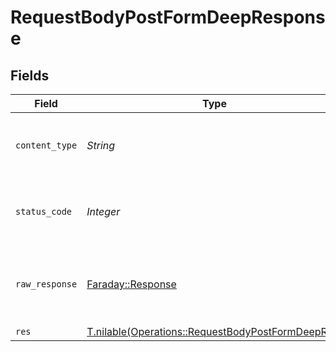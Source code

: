 # RequestBodyPostFormDeepResponse


## Fields

| Field                                                                                                      | Type                                                                                                       | Required                                                                                                   | Description                                                                                                |
| ---------------------------------------------------------------------------------------------------------- | ---------------------------------------------------------------------------------------------------------- | ---------------------------------------------------------------------------------------------------------- | ---------------------------------------------------------------------------------------------------------- |
| `content_type`                                                                                             | *String*                                                                                                   | :heavy_check_mark:                                                                                         | HTTP response content type for this operation                                                              |
| `status_code`                                                                                              | *Integer*                                                                                                  | :heavy_check_mark:                                                                                         | HTTP response status code for this operation                                                               |
| `raw_response`                                                                                             | [Faraday::Response](https://www.rubydoc.info/gems/faraday/Faraday/Response)                                | :heavy_minus_sign:                                                                                         | Raw HTTP response; suitable for custom response parsing                                                    |
| `res`                                                                                                      | [T.nilable(Operations::RequestBodyPostFormDeepRes)](../../models/operations/requestbodypostformdeepres.md) | :heavy_minus_sign:                                                                                         | OK                                                                                                         |